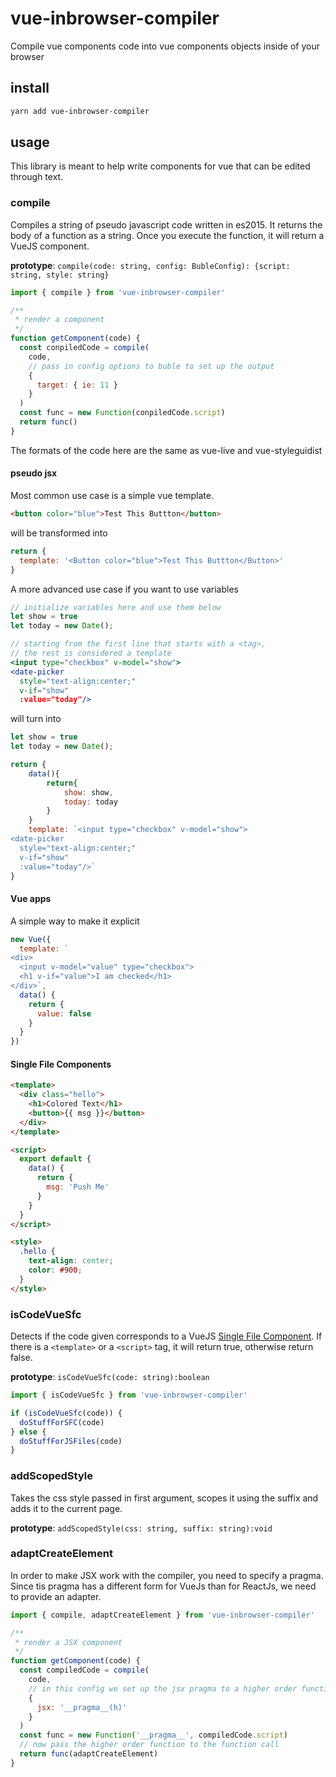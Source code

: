 # vue-inbrowser-compiler

Compile vue components code into vue components objects inside of your browser

## install

```bash
yarn add vue-inbrowser-compiler
```

## usage

This library is meant to help write components for vue that can be edited through text.

### compile

Compiles a string of pseudo javascript code written in es2015. It returns the body of a function as a string. Once you execute the function, it will return a VueJS component.

**prototype**: `compile(code: string, config: BubleConfig): {script: string, style: string}`

```js
import { compile } from 'vue-inbrowser-compiler'

/**
 * render a component
 */
function getComponent(code) {
  const conpiledCode = compile(
    code,
    // pass in config options to buble to set up the output
    {
      target: { ie: 11 }
    }
  )
  const func = new Function(conpiledCode.script)
  return func()
}
```

The formats of the code here are the same as vue-live and vue-styleguidist

#### pseudo jsx

Most common use case is a simple vue template.

```html
<button color="blue">Test This Buttton</button>
```

will be transformed into

```js
return {
  template: '<Button color="blue">Test This Buttton</Button>'
}
```

A more advanced use case if you want to use variables

```jsx
// initialize variables here and use them below
let show = true
let today = new Date();

// starting from the first line that starts with a <tag>,
// the rest is considered a template
<input type="checkbox" v-model="show">
<date-picker
  style="text-align:center;"
  v-if="show"
  :value="today"/>
```

will turn into

```js
let show = true
let today = new Date();

return {
    data(){
        return{
            show: show,
            today: today
        }
    }
    template: `<input type="checkbox" v-model="show">
<date-picker
  style="text-align:center;"
  v-if="show"
  :value="today"/>`
}
```

#### Vue apps

A simple way to make it explicit

```js
new Vue({
  template: `
<div>
  <input v-model="value" type="checkbox">
  <h1 v-if="value">I am checked</h1>
</div>`,
  data() {
    return {
      value: false
    }
  }
})
```

#### Single File Components

```html
<template>
  <div class="hello">
    <h1>Colored Text</h1>
    <button>{{ msg }}</button>
  </div>
</template>

<script>
  export default {
    data() {
      return {
        msg: 'Push Me'
      }
    }
  }
</script>

<style>
  .hello {
    text-align: center;
    color: #900;
  }
</style>
```

### isCodeVueSfc

Detects if the code given corresponds to a VueJS [Single File Component](https://vuejs.org/v2/guide/single-file-components.html). If there is a `<template>` or a `<script>` tag, it will return true, otherwise return false.

**prototype**: `isCodeVueSfc(code: string):boolean`

```js
import { isCodeVueSfc } from 'vue-inbrowser-compiler'

if (isCodeVueSfc(code)) {
  doStuffForSFC(code)
} else {
  doStuffForJSFiles(code)
}
```

### addScopedStyle

Takes the css style passed in first argument, scopes it using the suffix and adds it to the current page.

**prototype**: `addScopedStyle(css: string, suffix: string):void`

### adaptCreateElement

In order to make JSX work with the compiler, you need to specify a pragma. Since tis pragma has a different form for VueJs than for ReactJs, we need to provide an adapter.

```js
import { compile, adaptCreateElement } from 'vue-inbrowser-compiler'

/**
 * render a JSX component
 */
function getComponent(code) {
  const compiledCode = compile(
    code,
    // in this config we set up the jsx pragma to a higher order function
    {
      jsx: '__pragma__(h)'
    }
  )
  const func = new Function('__pragma__', compiledCode.script)
  // now pass the higher order function to the function call
  return func(adaptCreateElement)
}
```
